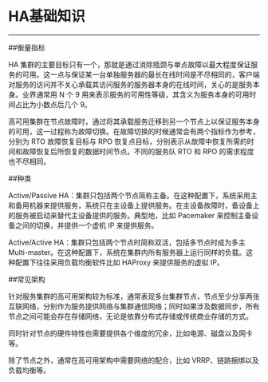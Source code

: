 # HA基础知识

---

##衡量指标

HA 集群的主要目标只有一个，那就是通过消除瓶颈与单点故障以最大程度保证服务的可用。这一点与保证某一台单独服务器的最长在线时间是不尽相同的，客户端对服务的访问并不关心承载其访问服务的服务器本身的在线时间，关心的是服务本身。业界通常用 N 个 9 用来表示服务的可用性等级，其含义为服务本身的可用时间占比为小数点后几个 9。

高可用集群在节点故障时，通过将其承载服务迁移到另一个节点上以保证服务本身的可用，这一过程称为故障切换。在故障切换的时候通常会有两个指标作为参考，分别为 RTO 故障恢复目标与 RPO 恢复点目标，分别表示从故障中恢复所需的时间和故障恢复后所恢复的数据时间节点。不同的服务队 RTO 和 RPO 的需求程度也不尽相同。

##种类

Active/Passive HA：集群只包括两个节点简称主备。在这种配置下，系统采用主和备用机器来提供服务，系统只在主设备上提供服务。在主设备故障时，备设备上的服务被启动来替代主设备提供的服务。典型地，比如 Pacemaker 来控制主备设备之间的切换，并提供一个虚机 IP 来提供服务。

Active/Active HA：集群只包括两个节点时简称双活，包括多节点时成为多主 Multi-master。在这种配置下，系统在集群内所有服务器上运行同样的负载。这种配置下往往采用负载均衡软件比如 HAProxy 来提供服务的虚拟 IP。

##常见架构

针对服务集群的高可用架构较为标准，通常表现多台集群节点，节点至少分享两张互联网络，分别作为服务提供网络与集群通信网络；同时如果涉及数据同步，所有节点之间可能会存在存储网络，无论是依靠分布式存储或传统商业存储的方式。

同时针对节点的硬件特性也需要提供各个维度的冗余，比如电源、磁盘以及网卡等。

除了节点之外，通常在高可用架构中需要网络的配合，比如 VRRP、链路捆绑以及负载均衡等。